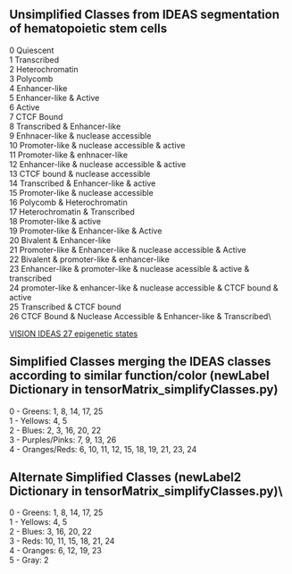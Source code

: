 ## Unsimplified Classes from IDEAS segmentation of hematopoietic stem cells 
0 Quiescent\
1 Transcribed\
2 Heterochromatin\
3 Polycomb\
4 Enhancer-like\
5 Enhancer-like & Active\
6 Active\
7 CTCF Bound\
8 Transcribed & Enhancer-like\
9 Enhnacer-like & nuclease accessible\
10 Promoter-like & nuclease accessible & active\
11 Promoter-like & enhnacer-like\
12 Enhancer-like & nuclease accessible & active\
13 CTCF bound & nuclease accessible\
14 Transcribed & Enhancer-like & active\
15 Promoter-like & nuclease accessible\
16 Polycomb & Heterochromatin\
17 Heterochromatin & Transcribed\
18 Promoter-like & active\
19 Promoter-like & Enhancer-like & Active\
20 Bivalent & Enhancer-like\
21 Promoter-like & Enhancer-like & nuclease accessible & Active\
22 Bivalent & promoter-like & enhancer-like\
23 Enhancer-like & promoter-like & nuclease acessible & active & transcribed\
24 promoter-like & enhancer-like & nuclease accessible & CTCF bound & active\
25 Transcribed & CTCF bound\
26 CTCF Bound & Nuclease Accessible & Enhancer-like & Transcribed\


[VISION IDEAS 27 epigenetic states](https://github.com/guanjue/IDEAS_2018/blob/master/example_figures/f3_vision_result.png) 
## Simplified Classes merging the IDEAS classes according to similar function/color (newLabel Dictionary in tensorMatrix_simplifyClasses.py)
0 - Greens: 1, 8, 14, 17, 25\
1 - Yellows: 4, 5\
2 - Blues: 2, 3, 16, 20, 22\
3 - Purples/Pinks: 7, 9, 13, 26\
4 - Oranges/Reds: 6, 10, 11, 12, 15, 18, 19, 21, 23, 24


## Alternate Simplified Classes (newLabel2 Dictionary in tensorMatrix_simplifyClasses.py)\
0 - Greens: 1, 8, 14, 17, 25\
1 - Yellows: 4, 5\
2 - Blues: 3, 16, 20, 22\
3 - Reds: 10, 11, 15, 18, 21, 24\
4 - Oranges: 6, 12, 19, 23\
5 - Gray: 2
